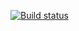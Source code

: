 [![Build status](https://ci.appveyor.com/api/projects/status/2w9t8j985goe8o7c?svg=true)](https://ci.appveyor.com/project/AnastasiaCymbalyuk/container2)
